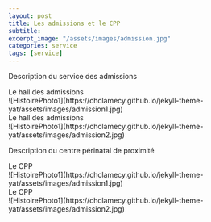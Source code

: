 ```yaml
---
layout: post
title: Les admissions et le CPP
subtitle:
excerpt_image: "/assets/images/admission.jpg"
categories: service
tags: [service]
---
```


Description du service des admissions

<figcaption>Le hall des admissions</figcaption>
![HistoirePhoto1](https://chclamecy.github.io/jekyll-theme-yat/assets/images/admission1.jpg)


<figcaption>Le hall des admissions</figcaption>
![HistoirePhoto1](https://chclamecy.github.io/jekyll-theme-yat/assets/images/admission2.jpg)


Description du centre périnatal de proximité

<figcaption>Le CPP</figcaption>
![HistoirePhoto1](https://chclamecy.github.io/jekyll-theme-yat/assets/images/admission1.jpg)


<figcaption>Le CPP</figcaption>
![HistoirePhoto1](https://chclamecy.github.io/jekyll-theme-yat/assets/images/admission2.jpg)
